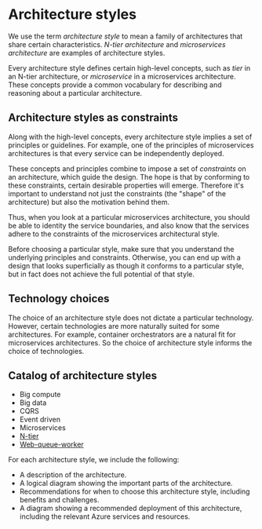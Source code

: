 # Architecture styles

We use the term *architecture style* to mean a family of architectures that share certain characteristics. *N-tier architecture* and *microservices architecture* are examples of architecture styles. 

Every architecture style defines certain high-level concepts, such as *tier* in an N-tier architecture, or *microservice* in a microservices architecture. These concepts provide a common vocabulary for describing and reasoning about a particular architecture. 

## Architecture styles as constraints

Along with the high-level concepts, every architecture style implies a set of principles or guidelines. For example, one of the principles of microservices architectures is that every service can be independently deployed. 

These concepts and principles combine to impose a set of *constraints* on an architecture, which guide the design. The hope is that by conforming to these constraints, certain desirable properties will emerge. Therefore it's important to understand not just the constraints (the "shape" of the architecture) but also the motivation behind them. 

Thus, when you look at a particular microservices architecture, you should be able to identity the service boundaries, and also know that the services adhere to the constraints of the microservices architectural style. 

Before choosing a particular style, make sure that you understand the underlying principles and constraints. Otherwise, you can end up with a design that looks superficially as though it conforms to a particular style, but in fact does not achieve the full potential of that style. 

## Technology choices

The choice of an architecture style does not dictate a particular technology. However, certain technologies are more naturally suited for some architectures. For example, container orchestrators are a natural fit for microservices architectures. So the choice of architecture style informs the choice of technologies. 

## Catalog of architecture styles

- Big compute
- Big data
- CQRS
- Event driven
- Microservices
- [N-tier](./n-tier.md)
- [Web-queue-worker](./web-queue-worker.md)

For each architecture style, we include the following:

- A description of the architecture.
- A logical diagram showing the important parts of the architecture.
- Recommendations for when to choose this architecture style, including benefits and challenges.
- A diagram showing a recommended deployment of this architecture, including the relevant Azure services and resources.

